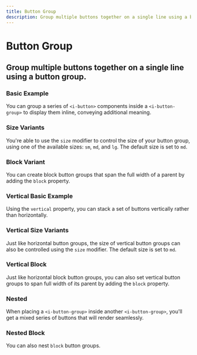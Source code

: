 ```yaml
---
title: Button Group
description: Group multiple buttons together on a single line using a button group. 
---
```


<script setup>
import * as examples from '../../../examples/components/button-group'
</script>

# Button Group

## Group multiple buttons together on a single line using a button group. 

### Basic Example
You can group a series of `<i-button>` components inside a `<i-button-group>` to display them inline, conveying additional meaning.

<example :component="examples.IButtonGroupBasicExample" :html="examples.IButtonGroupBasicExampleHTML"></example>

### Size Variants
You're able to use the `size` modifier to control the size of your button group, using one of the available sizes: `sm`, `md`, and `lg`. The default size is set to `md`.

<example :component="examples.IButtonGroupSizeVariantsExample" :html="examples.IButtonGroupSizeVariantsExampleHTML"></example>

### Block Variant
You can create block button groups that span the full width of a parent by adding the `block` property.

<example :component="examples.IButtonGroupBlockExample" :html="examples.IButtonGroupBlockExampleHTML"></example>

### Vertical Basic Example
Using the `vertical` property, you can stack a set of buttons vertically rather than horizontally.

<example :component="examples.IButtonGroupVerticalExample" :html="examples.IButtonGroupVerticalExampleHTML"></example>

### Vertical Size Variants
Just like horizontal button groups, the size of vertical button groups can also be controlled using the `size` modifier. The default size is set to `md`.

<example :component="examples.IButtonGroupVerticalSizeVariantsExample" :html="examples.IButtonGroupVerticalSizeVariantsExampleHTML"></example>

### Vertical Block 
Just like horizontal block button groups, you can also set vertical button groups to span full width of its parent by adding the `block` property.

<example :component="examples.IButtonGroupVerticalBlockExample" :html="examples.IButtonGroupVerticalBlockExampleHTML"></example>

### Nested
When placing a `<i-button-group>` inside another `<i-button-group>`, you'll get a mixed series of buttons that will render seamlessly.

<example :component="examples.IButtonGroupNestedExample" :html="examples.IButtonGroupNestedExampleHTML"></example>

### Nested Block
You can also nest `block` button groups.

<example :component="examples.IButtonGroupNestedBlockExample" :html="examples.IButtonGroupNestedBlockExampleHTML"></example>
